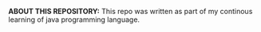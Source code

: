 **ABOUT THIS REPOSITORY:**
This repo was written as part of my continous learning of java programming language.
    
